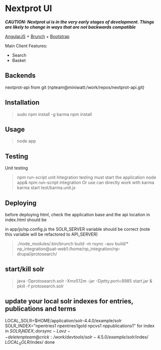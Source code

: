 # Nextprot UI

***CAUTION: Nextprot ui is in the very early stages of development. Things are likely
to change in ways that are not backwards compatible***

[AngularJS](http://angularjs.org) + [Brunch](http://brunch.io) + [Bootstrap](http://twitter.github.com/bootstrap/)

Main Client Features:
* Search
* Basket

## Backends
nextprot-api from git (npteam@miniwatt:/work/repos/nextprot-api.git)


## Installation
  >sudo npm install -g karma
  >npm install

## Usage
  >node app


## Testing
Unit testing
  >npm run-script unit
Integration testing must start the application
  >node app&
  >npm run-script integration
Or use can directly work with karma
  >karma start test/karma.unit.js


## Deploying
  before deploying html, check the application base and the api location
  in index.html
    <base href="/" />
  should be
    <base href="/protosearch/" />

  in app/js/np.config.js the SOLR_SERVER variable should be correct (note this variable will be refactored to API_SERVER)

 

  >./node_modules/.bin/brunch build -m
  >rsync -auv build/* np_integration@uat-web1:/home/np_integration/np-drupal/protosearch/



## start/kill solr
  >java -Dprotosearch.solr -Xmx512m -jar -Djetty.port=8985 start.jar &
  >pkill -f protosearch.solr


## update your local solr indexes for entries, publications and terms
  LOCAL_SOLR=$HOME/application/solr-4.4.0/example/solr
  SOLR_INDEX="npentries1 npentries1gold npcvs1 nppublications1"
  for index in $SOLR_INDEX; do
    rsync -Lavz --delete npteam@crick:/work/devtools/solr-4.5.0/example/solr/$index/ $LOCAL_SOLR/$index/ 
  done  